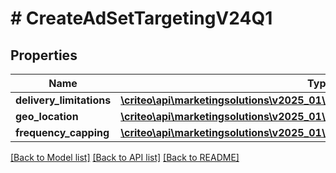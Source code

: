 # # CreateAdSetTargetingV24Q1

## Properties

Name | Type | Description | Notes
------------ | ------------- | ------------- | -------------
**delivery_limitations** | [**\criteo\api\marketingsolutions\v2025_01\Model\AdSetDeliveryLimitationsV24Q1**](AdSetDeliveryLimitationsV24Q1.md) |  | [optional]
**geo_location** | [**\criteo\api\marketingsolutions\v2025_01\Model\CreateAdSetGeoLocationV24Q1**](CreateAdSetGeoLocationV24Q1.md) |  | [optional]
**frequency_capping** | [**\criteo\api\marketingsolutions\v2025_01\Model\AdSetFrequencyCappingV24Q1**](AdSetFrequencyCappingV24Q1.md) |  |

[[Back to Model list]](../../README.md#models) [[Back to API list]](../../README.md#endpoints) [[Back to README]](../../README.md)
